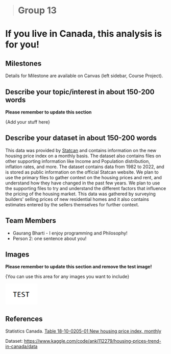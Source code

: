 > # Group 13
# If you live in Canada, this analysis is for you!


## Milestones

Details for Milestone are available on Canvas (left sidebar, Course Project).

## Describe your topic/interest in about 150-200 words

**Please remember to update this section**

{Add your stuff here}

## Describe your dataset in about 150-200 words

This data was provided by [Statcan](https://www150.statcan.gc.ca/t1/tbl1/en/cv.action?pid=1810020501) and contains information on the new housing price index on a monthly basis. The dataset also contains files on other supporting information like Income and Population distribution, inflation rates, and more. The dataset contains data from 1982 to 2022, and is stored as public information on the official Statcan website. We plan to use the primary files to gather context on the housing prices and rent, and understand how they have changed in the past few years. We plan to use the supporting files to try and understand the different factors that influence the pricing of the housing market. This data was gathered by surveying builders' selling prices of new residential homes and it also contains estimates entered by the sellers themselves for further context. 

## Team Members

- Gaurang Bharti - I enjoy programming and Philosophy!
- Person 2: one sentence about you!

## Images

**Please remember to update this section and remove the test image!**

{You can use this area for any images you want to include}

<img src ="images/test.png" width="100px">

## References

Statistics Canada. [Table 18-10-0205-01  New housing price index, monthly](https://www150.statcan.gc.ca/t1/tbl1/en/tv.action?pid=1810020501)

Dataset: https://www.kaggle.com/code/anki112279/housing-prices-trend-in-canada/data
